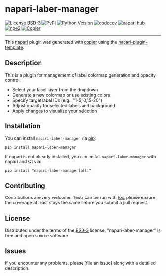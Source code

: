 # napari-laber-manager

[![License BSD-3](https://img.shields.io/pypi/l/napari-laber-manager.svg?color=green)](https://github.com/Wenlab/napari-laber-manager/raw/main/LICENSE)
[![PyPI](https://img.shields.io/pypi/v/napari-laber-manager.svg?color=green)](https://pypi.org/project/napari-laber-manager)
[![Python Version](https://img.shields.io/pypi/pyversions/napari-laber-manager.svg?color=green)](https://python.org)
[![codecov](https://codecov.io/gh/Wenlab/napari-laber-manager/branch/main/graph/badge.svg)](https://codecov.io/gh/Wenlab/napari-laber-manager)
[![napari hub](https://img.shields.io/endpoint?url=https://api.napari-hub.org/shields/napari-laber-manager)](https://napari-hub.org/plugins/napari-laber-manager)
[![npe2](https://img.shields.io/badge/plugin-npe2-blue?link=https://napari.org/stable/plugins/index.html)](https://napari.org/stable/plugins/index.html)
[![Copier](https://img.shields.io/endpoint?url=https://raw.githubusercontent.com/copier-org/copier/master/img/badge/badge-grayscale-inverted-border-purple.json)](https://github.com/copier-org/copier)

----------------------------------

This [napari] plugin was generated with [copier] using the [napari-plugin-template].

<!--
Don't miss the full getting started guide to set up your new package:
https://github.com/napari/napari-plugin-template#getting-started

and review the napari docs for plugin developers:
https://napari.org/stable/plugins/index.html
-->
## Description
This is a plugin for management of label colormap generation and opacity control.
- Select your label layer from the dropdown
- Generate a new colormap or use existing colors
- Specify target label IDs (e.g., "1-5,10,15-20")
- Adjust opacity for selected labels and background
- Apply changes to visualize your selection

## Installation

You can install `napari-laber-manager` via [pip]:

```
pip install napari-laber-manager
```

If napari is not already installed, you can install `napari-laber-manager` with napari and Qt via:

```
pip install "napari-laber-manager[all]"
```



## Contributing

Contributions are very welcome. Tests can be run with [tox], please ensure
the coverage at least stays the same before you submit a pull request.

## License

Distributed under the terms of the [BSD-3] license,
"napari-laber-manager" is free and open source software

## Issues

If you encounter any problems, please [file an issue] along with a detailed description.

[napari]: https://github.com/napari/napari
[copier]: https://copier.readthedocs.io/en/stable/
[@napari]: https://github.com/napari
[MIT]: http://opensource.org/licenses/MIT
[BSD-3]: http://opensource.org/licenses/BSD-3-Clause
[GNU GPL v3.0]: http://www.gnu.org/licenses/gpl-3.0.txt
[GNU LGPL v3.0]: http://www.gnu.org/licenses/lgpl-3.0.txt
[Apache Software License 2.0]: http://www.apache.org/licenses/LICENSE-2.0
[Mozilla Public License 2.0]: https://www.mozilla.org/media/MPL/2.0/index.txt
[napari-plugin-template]: https://github.com/napari/napari-plugin-template

[napari]: https://github.com/napari/napari
[tox]: https://tox.readthedocs.io/en/latest/
[pip]: https://pypi.org/project/pip/
[PyPI]: https://pypi.org/
